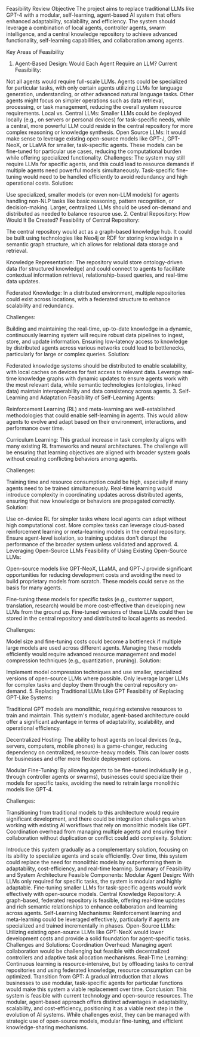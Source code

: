 Feasibility Review
Objective
The project aims to replace traditional LLMs like GPT-4 with a modular, self-learning, agent-based AI system that offers enhanced adaptability, scalability, and efficiency. The system should leverage a combination of local agents, controller agents, swarm intelligence, and a central knowledge repository to achieve advanced functionality, self-learning capabilities, and collaboration among agents.

Key Areas of Feasibility
1. Agent-Based Design: Would Each Agent Require an LLM?
Current Feasibility:

Not all agents would require full-scale LLMs. Agents could be specialized for particular tasks, with only certain agents utilizing LLMs for language generation, understanding, or other advanced natural language tasks. Other agents might focus on simpler operations such as data retrieval, processing, or task management, reducing the overall system resource requirements.
Local vs. Central LLMs: Smaller LLMs could be deployed locally (e.g., on servers or personal devices) for task-specific needs, while a central, more powerful LLM could reside in the central repository for more complex reasoning or knowledge synthesis.
Open Source LLMs: It would make sense to leverage existing open-source models like GPT-J, GPT-NeoX, or LLaMA for smaller, task-specific agents. These models can be fine-tuned for particular use cases, reducing the computational burden while offering specialized functionality.
Challenges:
The system may still require LLMs for specific agents, and this could lead to resource demands if multiple agents need powerful models simultaneously.
Task-specific fine-tuning would need to be handled efficiently to avoid redundancy and high operational costs.
Solution:

Use specialized, smaller models (or even non-LLM models) for agents handling non-NLP tasks like basic reasoning, pattern recognition, or decision-making.
Larger, centralized LLMs should be used on-demand and distributed as needed to balance resource use.
2. Central Repository: How Would It Be Created?
Feasibility of Central Repository:

The central repository would act as a graph-based knowledge hub. It could be built using technologies like Neo4j or RDF for storing knowledge in a semantic graph structure, which allows for relational data storage and retrieval.

Knowledge Representation: The repository would store ontology-driven data (for structured knowledge) and could connect to agents to facilitate contextual information retrieval, relationship-based queries, and real-time data updates.

Federated Knowledge: In a distributed environment, multiple repositories could exist across locations, with a federated structure to enhance scalability and redundancy.

Challenges:

Building and maintaining the real-time, up-to-date knowledge in a dynamic, continuously learning system will require robust data pipelines to ingest, store, and update information.
Ensuring low-latency access to knowledge by distributed agents across various networks could lead to bottlenecks, particularly for large or complex queries.
Solution:

Federated knowledge systems should be distributed to enable scalability, with local caches on devices for fast access to relevant data.
Leverage real-time knowledge graphs with dynamic updates to ensure agents work with the most relevant data, while semantic technologies (ontologies, linked data) maintain interoperability and data consistency across agents.
3. Self-Learning and Adaptation
Feasibility of Self-Learning Agents:

Reinforcement Learning (RL) and meta-learning are well-established methodologies that could enable self-learning in agents. This would allow agents to evolve and adapt based on their environment, interactions, and performance over time.

Curriculum Learning: This gradual increase in task complexity aligns with many existing RL frameworks and neural architectures. The challenge will be ensuring that learning objectives are aligned with broader system goals without creating conflicting behaviors among agents.

Challenges:

Training time and resource consumption could be high, especially if many agents need to be trained simultaneously.
Real-time learning would introduce complexity in coordinating updates across distributed agents, ensuring that new knowledge or behaviors are propagated correctly.
Solution:

Use on-device RL for simpler tasks where local agents can adapt without high computational cost. More complex tasks can leverage cloud-based reinforcement learning or meta-learning models in the central repository.
Ensure agent-level isolation, so training updates don't disrupt the performance of the broader system unless validated and approved.
4. Leveraging Open-Source LLMs
Feasibility of Using Existing Open-Source LLMs:

Open-source models like GPT-NeoX, LLaMA, and GPT-J provide significant opportunities for reducing development costs and avoiding the need to build proprietary models from scratch. These models could serve as the basis for many agents.

Fine-tuning these models for specific tasks (e.g., customer support, translation, research) would be more cost-effective than developing new LLMs from the ground up. Fine-tuned versions of these LLMs could then be stored in the central repository and distributed to local agents as needed.

Challenges:

Model size and fine-tuning costs could become a bottleneck if multiple large models are used across different agents. Managing these models efficiently would require advanced resource management and model compression techniques (e.g., quantization, pruning).
Solution:

Implement model compression techniques and use smaller, specialized versions of open-source LLMs where possible. Only leverage larger LLMs for complex tasks and deploy them through the central repository on-demand.
5. Replacing Traditional LLMs Like GPT
Feasibility of Replacing GPT-Like Systems:

Traditional GPT models are monolithic, requiring extensive resources to train and maintain. This system's modular, agent-based architecture could offer a significant advantage in terms of adaptability, scalability, and operational efficiency.

Decentralized Hosting: The ability to host agents on local devices (e.g., servers, computers, mobile phones) is a game-changer, reducing dependency on centralized, resource-heavy models. This can lower costs for businesses and offer more flexible deployment options.

Modular Fine-Tuning: By allowing agents to be fine-tuned individually (e.g., through controller agents or swarms), businesses could specialize their models for specific tasks, avoiding the need to retrain large monolithic models like GPT-4.

Challenges:

Transitioning from traditional models to this architecture would require significant development, and there could be integration challenges when working with existing AI workflows that rely on monolithic models like GPT.
Coordination overhead from managing multiple agents and ensuring their collaboration without duplication or conflict could add complexity.
Solution:

Introduce this system gradually as a complementary solution, focusing on its ability to specialize agents and scale efficiently. Over time, this system could replace the need for monolithic models by outperforming them in adaptability, cost-efficiency, and real-time learning.
Summary of Feasibility and System Architecture
Feasible Components:
Modular Agent Design: With LLMs only required for specific tasks, the system is modular and highly adaptable. Fine-tuning smaller LLMs for task-specific agents would work effectively with open-source models.
Central Knowledge Repository: A graph-based, federated repository is feasible, offering real-time updates and rich semantic relationships to enhance collaboration and learning across agents.
Self-Learning Mechanisms: Reinforcement learning and meta-learning could be leveraged effectively, particularly if agents are specialized and trained incrementally in phases.
Open-Source LLMs: Utilizing existing open-source LLMs like GPT-NeoX would lower development costs and provide a solid foundation for agent-specific tasks.
Challenges and Solutions:
Coordination Overhead: Managing agent collaboration would be challenging but feasible with decentralized controllers and adaptive task allocation mechanisms.
Real-Time Learning: Continuous learning is resource-intensive, but by offloading tasks to central repositories and using federated knowledge, resource consumption can be optimized.
Transition from GPT: A gradual introduction that allows businesses to use modular, task-specific agents for particular functions would make this system a viable replacement over time.
Conclusion: This system is feasible with current technology and open-source resources. The modular, agent-based approach offers distinct advantages in adaptability, scalability, and cost-efficiency, positioning it as a viable next step in the evolution of AI systems. While challenges exist, they can be managed with strategic use of open-source models, modular fine-tuning, and efficient knowledge-sharing mechanisms.
